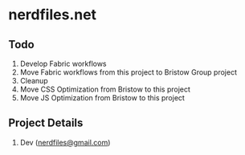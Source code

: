 # nerdfiles.net

## Todo

1. Develop Fabric workflows
2. Move Fabric workflows from this project to Bristow Group project
3. Cleanup
4. Move CSS Optimization from Bristow to this project
5. Move JS Optimization from Bristow to this project

## Project Details

1. Dev (nerdfiles@gmail.com)
